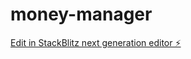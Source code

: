 # money-manager

[Edit in StackBlitz next generation editor ⚡️](https://stackblitz.com/~/github.com/shohidul/money-manager)